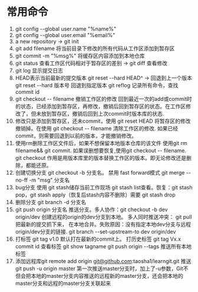 # 常用命令
1. git config --global user.name "%name%"
2. git config --global user.email "%email%"
3. a new repository -> git init 
4. git add filename  将当前目录下修改的所有代码从工作区添加到暂存区
5. git commit -m "%msg%"  将缓存区内容添加到本地仓库
6. git status  查看工作区代码相对于暂存区的差别 -> git diff 查看修改 
7. git log 显示提交日志
8. HEAD表示当前最新的提交版本 git reset --hard HEAD^ -> 回退到上一个版本 git reset --hard 版本号 回退到指定版本 git reflog 记录所有命令，查找commit id
9. git checkout -- filename 撤销工作区的修改 回到最近一次的add或commit时的状态，已经添加到暂存区，再修改，撤销后回到暂存区的状态。在工作区修改了，但未放到暂存区，撤销后回到上次commit时版本库的状态.
10. 修改只是添加到暂存区，还未commit，使用 git reset HEAD <file>  将暂存区的修改撤销掉。在使用 git checkout -- filename 清除工作区的修改. 如果已经commit，则需要回退到以前的版本，才能撤销修改。
11. 使用rm删除工作区文件后，如果不想保留本地版本仓库的该文件 使用git rm filename&& git commit. 如果误删想要恢复,使用git checkout -- filename. git checkout 作用是用版本库里的版本替换工作区的版本。即无论修改还是删除，都能还原。
12. 创建切换分支 git checkout -b 分支名。 禁用 fast forward模式 git merge --no-ff -m "msg" 分支名
13. bug分支 使用 git stash储存当前工作现场 git stash list查看。恢复：git stash pop，git stash apply（恢复后stash内容不删除）需要 git stash drop
14. 删除分支 git branch -d 分支名
15. git push origin 分支名 推送分支。多人协作：git checkout -b dev origin/dev 创建远程的origin的dev分支到本地。 多人同时推送冲突： git pull 把最新的提交抓下来， 在本地合并。失败原因：没有指定本地dev分支与远程origin/dev分支的链接. git branch --set-upstream-to dev origin/dev
16. 打标签 git tag v1.0 默认打在最新的commit上。 打历史标签 git tag Vx.x commit id 查看标签 git show tagname  git push origin --tags 推送所有本地标签
17. 添加远程库git remote add origin git@github.com:taosha1/learngit.git 推送git push -u origin master  第一次推送master分支时，加上了-u参数，Git不但会把本地的master分支内容推送的远程新的master分支，还会把本地的master分支和远程的master分支关联起来



